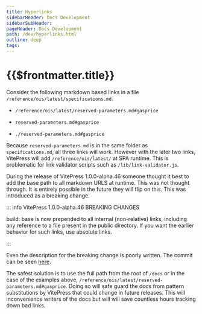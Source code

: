 ```yaml
---
title: Hyperlinks
sidebarHeader: Docs Development
sidebarSubHeader:
pageHeader: Docs Development
path: /dev/hyperlinks.html
outline: deep
tags:
---
```


<PageHeader/>

# {{$frontmatter.title}}

Consider the following markdown based links in a file
`/reference/ois/latest/specifications.md`.

- `/reference/ois/latest/reserved-parameters.md#gasprice`

- `reserved-parameters.md#gasprice`

- `./reserved-parameters.md#gasprice`

Because `reserved-parameters.md` is in the same folder as `specifications.md`,
all three links will work. However with the later two links, VitePress will add
`/reference/ois/latest/` at SPA runtime. This is problematic for link validator
scripts such as `/lib/link-validator.js`.

During the release of VitePress 1.0.0-alpha.46 someone thought it best to add
the base path to all markdown URLS at runtime. This was not thought through. It
is entirely possible in the future they will flip on this. This was introduced
as a breaking change.

::: info VitePress 1.0.0-alpha.46 BREAKING CHANGES

build: base is now prepended to all internal (non-relative) links, including any
reference to a file present in the public directory. If you want the earlier
behavior for such links, use absolute links.

:::

Even the description for the breaking change is poorly written. The commit can
be seen
[here](https://github.com/vuejs/vitepress/commit/dcf29419f24bfb0fe99e424771be931bf77b9961).

The safest solution is to use the full path from the root of `/docs` or in the
case of the examples above,
`/reference/ois/latest/reserved-parameters.md#gasprice`. Doing so will safe
guard the docs from pattern substitutions by VitePress that could change in
future releases. This will inconvenience writers of the docs but will will save
countless hours tracking down bad links.
